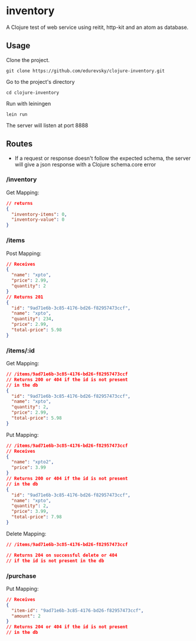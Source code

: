 # inventory

A Clojure test of web service using reitit, http-kit and an atom as database.

## Usage

Clone the project.
```
git clone https://github.com/edurevsky/clojure-inventory.git
```
Go to the project's directory
```
cd clojure-inventory
```
Run with leiningen
```
lein run
```

The server will listen at port 8888

## Routes
- If a request or response doesn't follow the expected
schema, the server will give a json response with a Clojure schema.core error
### /inventory
Get Mapping:
```json lines
// returns
{
  "inventory-items": 0,
  "inventory-value": 0
}
```
### /items
Post Mapping:
```json lines
// Receives
{
  "name": "xpto",
  "price": 2.99,
  "quantity": 2
}
// Returns 201
{
  "id": "9ad71e6b-3c85-4176-bd26-f82957473ccf",
  "name": "xpto",
  "quantity": 234,
  "price": 2.99,
  "total-price": 5.98
}
```
### /items/:id
Get Mapping:
```json lines
// /items/9ad71e6b-3c85-4176-bd26-f82957473ccf
// Returns 200 or 404 if the id is not present
// in the db
{
  "id": "9ad71e6b-3c85-4176-bd26-f82957473ccf",
  "name": "xpto",
  "quantity": 2,
  "price": 2.99,
  "total-price": 5.98
}
```
Put Mapping:
```json lines
// /items/9ad71e6b-3c85-4176-bd26-f82957473ccf
// Receives
{
  "name": "xpto2",
  "price": 3.99
}
// Returns 200 or 404 if the id is not present
// in the db
{
  "id": "9ad71e6b-3c85-4176-bd26-f82957473ccf",
  "name": "xpto",
  "quantity": 2,
  "price": 3.99,
  "total-price": 7.98
}
```
Delete Mapping:
```json lines
// /items/9ad71e6b-3c85-4176-bd26-f82957473ccf

// Returns 204 on successful delete or 404 
// if the id is not present in the db
```
### /purchase
Put Mapping:
```json lines
// Receives
{
  "item-id": "9ad71e6b-3c85-4176-bd26-f82957473ccf",
  "amount": 2
}
// Returns 204 or 404 if the id is not present
// in the db
```